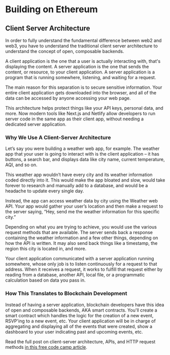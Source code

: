 # Building on Ethereum

## Client Server Architecture

In order to fully understand the fundamental difference between web2 and web3, you have to understand the traditional client server architecture to understand the concept of open, composable backends. 

A client application is the one that a user is actually interacting with, that's displaying the content. A server application is the one that sends the content, or resource, to your client application. A server application is a program that is running somewhere, listening, and waiting for a request.

The main reason for this separation is to secure sensitive information. Your entire client application gets downloaded into the browser, and all of the data can be accessed by anyone accessing your web page.

This architecture helps protect things like your API keys, personal data, and more. Now modern tools like Next.js and Netlify allow developers to run server code in the same app as their client app, without needing a dedicated server application.


### Why We Use A Client-Server Architecture 

Let’s say you were building a weather web app, for example. The weather app that your user is going to interact with is the client application – it has buttons, a search bar, and displays data like city name, current temperature, AQI, and so on.

This weather app wouldn’t have every city and its weather information coded directly into it. This would make the app bloated and slow, would take forever to research and manually add to a database, and would be a headache to update every single day.

Instead, the app can access weather data by city using the Weather web API. Your app would gather your user’s location and then make a request to the server saying, “Hey, send me the weather information for this specific city.”

Depending on what you are trying to achieve, you would use the various request methods that are available. The server sends back a response containing the weather information and a few other things, depending on how the API is written. It may also send back things like a timestamp, the region this city is located in, and more.

Your client application communicated with a server application running somewhere, whose only job is to listen continuously for a request to that address. When it receives a request, it works to fulfill that request either by reading from a database, another API, local file, or a programmatic calculation based on data you pass in.

### How This Translates to Blockchain Development

Instead of having a server application, blockchain developers have this idea of open and composable backends, AKA smart contracts. You'll create a smart contract which handles the logic for the creation of a new event, RSVP'ing to a new event, etc. Your client application will be in charge of aggregating and displaying all of the events that were created, show a dashboard to your user indicating past and upcoming events, etc. 

Read the full post on client-server architecture, APIs, and HTTP request methods [in this free code camp article](https://www.freecodecamp.org/news/http-request-methods-explained/).